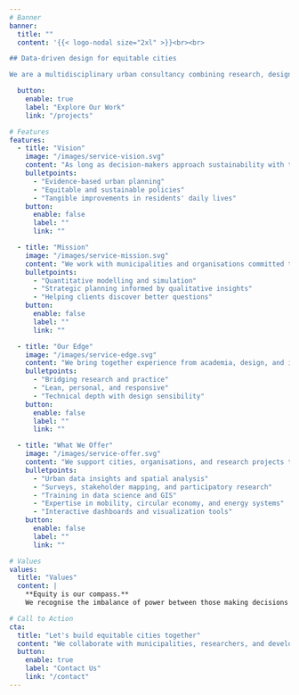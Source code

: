 ```yaml
---
# Banner
banner:
  title: ""
  content: '{{< logo-nodal size="2xl" >}}<br><br>

## Data-driven design for equitable cities

We are a multidisciplinary urban consultancy combining research, design, and technology to help municipalities and organisations make informed, people-centred decisions for sustainable transformation.'

  button:
    enable: true
    label: "Explore Our Work"
    link: "/projects"

# Features
features:
  - title: "Vision"
    image: "/images/service-vision.svg"
    content: "As long as decision-makers approach sustainability with the right intentions, their technical competence should not be what holds them back. Our vision is to contribute to people-centred cities where urban policies are measurably more equitable and sustainable, and where residents experience tangible improvements in daily life – from accessibility and air quality to fairer energy costs."
    bulletpoints:
      - "Evidence-based urban planning"
      - "Equitable and sustainable policies"
      - "Tangible improvements in residents' daily lives"
    button:
      enable: false
      label: ""
      link: ""

  - title: "Mission"
    image: "/images/service-mission.svg"
    content: "We work with municipalities and organisations committed to sustainability by strengthening their use of data and evidence in decision-making. Our approach combines quantitative modelling, simulation, and strategic planning with qualitative insights to ensure policies are grounded in lived realities. In doing so, we not only provide answers but also help our clients discover better questions."
    bulletpoints:
      - "Quantitative modelling and simulation"
      - "Strategic planning informed by qualitative insights"
      - "Helping clients discover better questions"
    button:
      enable: false
      label: ""
      link: ""

  - title: "Our Edge"
    image: "/images/service-edge.svg"
    content: "We bring together experience from academia, design, and industry. Complex projects often rely on us as the bridge between disciplines — combining analytical rigour with design thinking and practical execution. Our strength lies in being lean, personal, and responsive, while operating with the competence and reach of a much larger organisation."
    bulletpoints:
      - "Bridging research and practice"
      - "Lean, personal, and responsive"
      - "Technical depth with design sensibility"
    button:
      enable: false
      label: ""
      link: ""

  - title: "What We Offer"
    image: "/images/service-offer.svg"
    content: "We support cities, organisations, and research projects through data analysis, urban modelling, and design-driven strategy."
    bulletpoints:
      - "Urban data insights and spatial analysis"
      - "Surveys, stakeholder mapping, and participatory research"
      - "Training in data science and GIS"
      - "Expertise in mobility, circular economy, and energy systems"
      - "Interactive dashboards and visualization tools"
    button:
      enable: false
      label: ""
      link: ""

# Values
values:
  title: "Values"
  content: |
    **Equity is our compass.**  
    We recognise the imbalance of power between those making decisions and those affected by them, and we work to bridge this gap by advocating for residents and users of cities through transparent, evidence-based methods.

# Call to Action
cta:
  title: "Let's build equitable cities together"
  content: "We collaborate with municipalities, researchers, and developers to translate data into meaningful action for sustainable urban futures."
  button:
    enable: true
    label: "Contact Us"
    link: "/contact"
---
```

